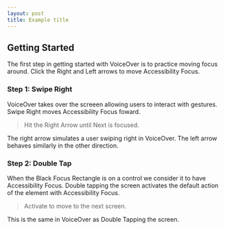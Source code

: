 ```yaml
---
layout: post
title: Example title
---
```

## Getting Started

The first step in getting started with VoiceOver is to practice moving focus around. Click the Right and Left arrows to move Accessibility Focus.

### Step 1: Swipe Right
VoiceOver takes over the screeen allowing users to interact with gestures. Swipe Right moves Accessibility Focus foward.

> Hit the Right Arrow until Next is focused.

The right arrow simulates a user swiping right in VoiceOver. The left arrow behaves similarly in the other direction.

### Step 2: Double Tap
When the Black Focus Rectangle is on a control we consider it to have Accessibility Focus. Double tapping the screen activates the default action of the element with Accessibility Focus.

> Activate to move to the next screen.

This is the same in VoiceOver as Double Tapping the screen.